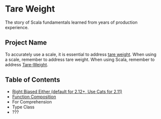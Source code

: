 # Tare Weight
The story of Scala fundamentals learned from years of production experience.

## Project Name
To accurately use a scale, it is essential to address [tare weight](https://en.wikipedia.org/wiki/Tare_weight).
When using a scale, remember to address tare weight.
When using Scala, remember to address [Tare-Weight](https://github.com/alixryu/tare-weight).

## Table of Contents
- [Right Biased Either (default for 2.12+, Use Cats for 2.11)](src/main/scala/Eithers.scala)
- [Function Composition](src/main/scala/Composition.scala)
- For Comprehension
- Type Class
- ???


